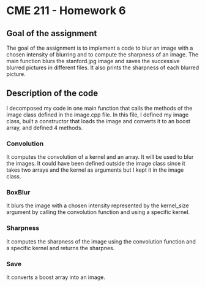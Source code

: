 # CME 211 - Homework 6

## Goal of the assignment
The goal of the assignment is to implement a code to blur an image with a chosen intensity of blurring and to compute the sharpness of an image. The main function blurs the stanford.jpg image and saves the successive blurred pictures in different files. It also prints the sharpness of each blurred picture.

## Description of the code
I decomposed my code in one main function that calls the methods of the image class defined in the image.cpp file. In this file, I defined my image class, built a constructor that loads the image and converts it to an boost array, and defined 4 methods.

### Convolution 
It computes the convolution of a kernel and an array. It will be used to blur the images. It could have been defined outside the image class since it takes two arrays and the kernel as arguments but I kept it in the image class.

### BoxBlur  
It blurs the image with a chosen intensity represented by the kernel_size argument by calling the convolution function and using a specific kernel. 

### Sharpness
It computes the sharpness of the image using the convolution function and a specific kernel and returns the sharpnes.

### Save
It converts a boost array into an image.


